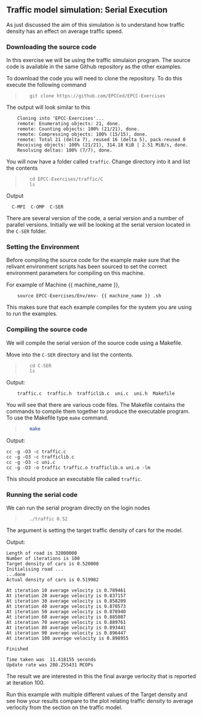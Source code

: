 ## Traffic model simulation: Serial Execution

As just discussed the aim of this simulation is to understand how traffic density has an effect on average traffic speed.


### Downloading the source code

In this exercise we will be using the traffic simulaion program. The source code is available in the same Github repository as the other examples.

To download the code you will need to clone the repository. To do this execute the following command

>```
>    git clone https://github.com/EPCCed/EPCC-Exercises
>```

The output will look similar to this
```
    Cloning into 'EPCC-Exercises'...
    remote: Enumerating objects: 21, done.
    remote: Counting objects: 100% (21/21), done.
    remote: Compressing objects: 100% (15/15), done.
    remote: Total 21 (delta 7), reused 16 (delta 5), pack-reused 0
    Receiving objects: 100% (21/21), 314.18 KiB | 2.51 MiB/s, done.
    Resolving deltas: 100% (7/7), done.

```

You will now have a folder called ``traffic``. Change directory into it and list the contents

>```
>    cd EPCC-Exercises/traffic/C
>    ls
>```

Output
```
  C-MPI  C-OMP  C-SER
```

There are several version of the code, a serial version and a number of parallel versions. Initially we will be looking at the serial version located in the ``C-SER`` folder.

### Setting the Environment

Before compiling the source code for the example make sure that the relivant environment scripts has been sourced to set the correct environment parameters for compiling on this machine.

For example of Machine {{ machine_name }},

```
    source EPCC-Exercises/Env/env- {{ machine_name }} .sh
```

This makes sure that each example compiles for the system you are using to run the examples.

### Compiling the source code

We will compile the serial version of the source code using a Makefile.

Move into the ``C-SER`` directory and list the contents.

>```
>    cd C-SER
>    ls
>```

Output:
```
    traffic.c  traffic.h  trafficlib.c  uni.c  uni.h  Makefile
```

You will see that there are various code files. The Makefile contains the commands to compile them together to produce the executable program. To use the Makefile type ``make`` command.

>```bash
>    make
>```

Output:
```
cc -g -O3 -c traffic.c
cc -g -O3 -c trafficlib.c
cc -g -O3 -c uni.c
cc -g -O3 -o traffic traffic.o trafficlib.o uni.o -lm
```

This should produce an executable file called ``traffic``.  

### Running the serial code

We can run the serial program directly on the login nodes

>```
>    ./traffic 0.52
>```

The argument is setting the target traffic density of cars for the model.

Output:
```
Length of road is 32000000
Number of iterations is 100
Target density of cars is 0.520000
Initialising road ...
...done
Actual density of cars is 0.519982

At iteration 10 average velocity is 0.789461
At iteration 20 average velocity is 0.837157
At iteration 30 average velocity is 0.858209
At iteration 40 average velocity is 0.870573
At iteration 50 average velocity is 0.878940
At iteration 60 average velocity is 0.885087
At iteration 70 average velocity is 0.889761
At iteration 80 average velocity is 0.893441
At iteration 90 average velocity is 0.896447
At iteration 100 average velocity is 0.898955

Finished

Time taken was  11.418155 seconds
Update rate was 280.255431 MCOPs
```

The result we are interested in this the final avarge verlocity that is reported at iteration 100. 

Run this example with multiple different values of the Target density and see how your results compare to the plot relating traffic density to average verlocity from the section on the traffic model.

